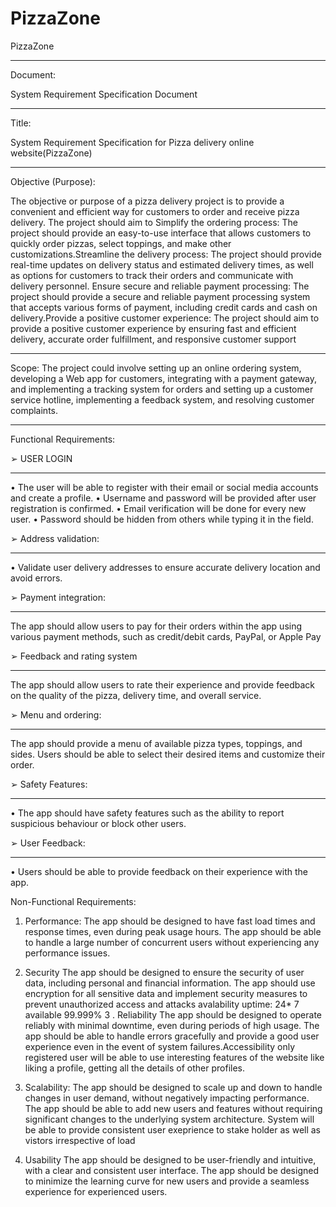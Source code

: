 # PizzaZone
PizzaZone
________________________________________
Document:

System Requirement Specification Document
________________________________________

Title:

System Requirement Specification for Pizza delivery online website(PizzaZone)
________________________________________

Objective (Purpose):

The objective or purpose of a pizza delivery project is to provide a convenient and efficient way for customers to order and receive pizza delivery. The project should aim to Simplify the ordering process: The project should provide an easy-to-use interface that allows customers to quickly order pizzas, select toppings, and make other customizations.Streamline the delivery process: The project should provide real-time updates on delivery status and estimated delivery times, as well as options for customers to track their orders and communicate with delivery personnel.
Ensure secure and reliable payment processing: The project should provide a secure and reliable payment processing system that accepts various forms of payment, including credit cards and cash on delivery.Provide a positive customer experience: The project should aim to provide a positive customer experience by ensuring fast and efficient delivery, accurate order fulfillment, and responsive customer support
________________________________________

Scope:
The project could involve setting up an online ordering system, developing a Web app for customers, integrating with a payment gateway, and implementing a tracking system for orders and setting up a customer service hotline, implementing a feedback system, and resolving customer complaints.
________________________________________


Functional Requirements:

➢ USER LOGIN
________________________________________

•	The user will be able to  register with their email or social media accounts and create a profile.
•	Username and password will be provided after user registration is confirmed.
•	Email verification will be done for every new user.
•	Password should be hidden from others while typing it in the field.


➢ Address validation:
________________________________________

• Validate user delivery addresses to ensure accurate delivery location and avoid errors.

➢ Payment integration:
________________________________________
The app should allow users to pay for their orders within the app using various payment methods, such as credit/debit cards, PayPal, or Apple Pay

➢ Feedback and rating system
________________________________________

The app should allow users to rate their experience and provide feedback on the quality of the pizza, delivery time, and overall service.


➢ Menu and ordering:
________________________________________

The app should provide a menu of available pizza types, toppings, and sides. Users should be able to select their desired items and customize their order.




➢ Safety Features:
________________________________________

• The app should have safety features such as the ability to report suspicious behaviour or block other users.


➢ User Feedback:
________________________________________

• Users should be able to provide feedback on their experience with the app.


Non-Functional Requirements:
1.	Performance:
 The app should be designed to have fast load times and response times, even during peak usage hours. The app should be able to handle a large number of concurrent users without experiencing any performance issues.
2. Security
The app should be designed to ensure the security of user data, including personal and financial information. The app should use encryption for all sensitive data and implement security measures to prevent unauthorized access and attacks avalability
uptime: 24* 7 available 99.999%
3 . Reliability
 The app should be designed to operate reliably with minimal downtime, even during periods of high usage. The app should be able to handle errors gracefully and provide a good user experience even in the event of system failures.Accessibility only registered user will be able to use interesting features of the website like liking a profile, getting all the details of other profiles. 
4. Scalability:
 The app should be designed to scale up and down to handle changes in user demand, without negatively impacting performance. The app should be able to add new users and features without requiring significant changes to the underlying system architecture.
System will be able to provide consistent user exeprience to stake holder as well as vistors irrespective of load

5. Usability
The app should be designed to be user-friendly and intuitive, with a clear and consistent user interface. The app should be designed to minimize the learning curve for new users and provide a seamless experience for experienced users.


